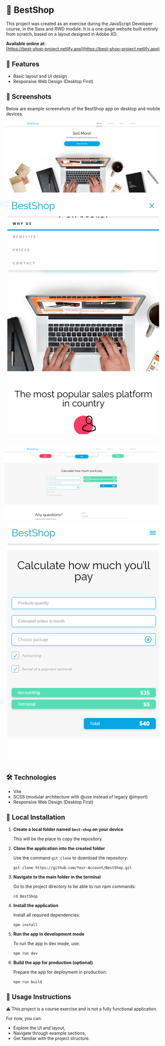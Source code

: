 # 🛒 BestShop

This project was created as an exercise during the JavaScript Developer course, in the Sass and RWD module. It
is a one-page website built entirely from scratch, based on a layout designed in Adobe XD.

**Available online at:**  
[https://best-shop-project.netlify.app](https://best-shop-project.netlify.app)

## 🚀 Features

- Basic layout and UI design
- Responsive Web Design (Desktop First)

## 📸 Screenshots

Below are example screenshots of the BestShop app on desktop and mobile devices.

<div style="display: flex; flex-direction: column; justify-content: center; align-items: center; gap: 10px; margin-bottom: 40px">
  <img src="src/screenshots/desktop-view1.png" alt="Desktop view" style="margin-right: 10px;">
  <img src="src/screenshots/mobile-view1.png" alt="Mobile view">
</div>

<div style="display: flex; flex-direction: column; justify-content: center; align-items: center; gap: 10px; margin-bottom: 40px">
  <img src="src/screenshots/desktop-view2.png" alt="Desktop view" style="margin-right: 10px;">
  <img src="src/screenshots/mobile-view2.png" alt="Mobile view">
</div>

## 🛠️ Technologies

- Vite
- SCSS (modular architecture with @use instead of legacy @import)
- Responsive Web Design (Desktop First)

## 🔧 Local Installation

1. **Create a local folder named `best-shop` on your device**

   This will be the place to copy the repository.

2. **Clone the application into the created folder**

   Use the command `git clone` to download the repository:

   `git clone https://github.com/Your-Account/BestShop.git`

3. **Navigate to the main folder in the terminal**

   Go to the project directory to be able to run npm commands:

   `cd BestShop`

4. **Install the application**

   Install all required dependencies:

   `npm install`

5. **Run the app in development mode**

   To run the app in dev mode, use:

   `npm run dev`

6. **Build the app for production (optional)**

   Prepare the app for deployment in production:

   `npm run build`

## 🧾 Usage Instructions

⚠️ This project is a course exercise and is not a fully functional application.

For now, you can:

- Explore the UI and layout,
- Navigate through example sections,
- Get familiar with the project structure.